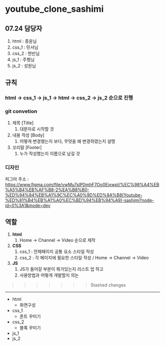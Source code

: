 # youtube_clone_sashimi
## 07.24 담당자
1. html : 종윤님
2. css_1 : 민서님
3. css_2 : 현빈님
4. js_1 : 주형님
5. js_2 : 성원님


## 규칙
### **html -> css_1 -> js_1 -> html -> css_2 -> js_2** 순으로 진행
### git convetion
1. 제목 [Title]
   1. 대문자로 시작할 것
2. 내용 작성 [Body]
   1. 어떻게 변경했는지 보다, 무엇을 왜 변경하였는지 설명
3. 꼬리말 [Footer]
   1. 누가 작성했는지 이름으로 남길 것
   
### 디자인
피그마 주소 : https://www.figma.com/file/vwMu7sIP0mhF7Oo0EixwpI/%EC%98%A4%EB%A5%B4%EB%AF%B8-2%EA%B8%B0-%ED%94%84%EB%A1%9C%EC%A0%9D%ED%8A%B8(Youtube-%ED%81%B4%EB%A1%A0%EC%BD%94%EB%94%A9)-sashimi?node-id=0%3A1&mode=dev

## 역할
1. **html**
   1. Home -> Channel -> Video 순으로 제작
2. **CSS**
   1. css_1 : 전체페이지 공통 요소 스타일 작성
   2. css_2 : 각 페이지에 필요한 스타일 작성 / Home -> Channel -> Video
3. **JS**
   1. JS가 들어갈 부분이 뭐가있는지 리스트 업 하고
   2. 사용방법과 어떻게 개발할지 의논

>>>>>>> Stashed changes
---
- html
   - 화면구성
- css_1
   - 폰트 꾸미기
- css_2
   - 블록 꾸미기
- js_1
- js_2
